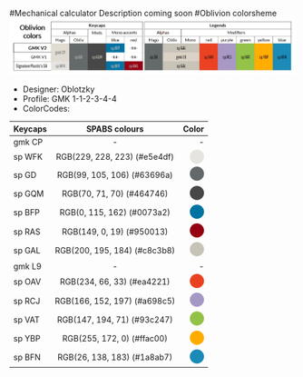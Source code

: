 #Mechanical calculator
Description coming soon
#Oblivion colorsheme
![ColorCodes:](image/color.jpeg)
* Designer: Oblotzky
* Profile: GMK 1-1-2-3-4-4
* ColorCodes:

| Keycaps       | SPABS colours                | Color |
| ------------- |:------------------:| -----:|
| gmk CP     | -    | - |
| sp WFK     | RGB(229, 228, 223) (#e5e4df)|<span style="color:#e5e4df;height: 25px;width: 25px;background-color: #e5e4df;border-radius: 50%;display: inline-block;">*</span>|
| sp GD      | RGB(99, 105, 106) (#63696a)|<span style="height: 25px;width: 25px;background-color: #63696a;border-radius: 50%;display: inline-block;"></span>|
| sp GQM     | RGB(70, 71, 70)   (#464746)|<span style="height: 25px;width: 25px;background-color: #464746;border-radius: 50%;display: inline-block;"></span>|
| sp BFP      | RGB(0, 115, 162) (#0073a2)|<span style=" height: 25px;width: 25px;background-color: #0073a2;border-radius: 50%;display: inline-block;"></span>|
| sp RAS      | RGB(149, 0, 19) (#950013) |<span style="height: 25px;width: 25px;background-color: #950013;border-radius: 50%;display: inline-block;"></span>|
| sp GAL      | 	RGB(200, 195, 184) (#c8c3b8)         |<span style=" height: 25px;width: 25px;background-color:#c8c3b8;border-radius: 50%;display: inline-block;"></span>|
| gmk L9      | -         |-|
| sp OAV      | 	RGB(234, 66, 33) (#ea4221)         |<span style="height: 25px;width: 25px;background-color: #ea4221;border-radius: 50%;display: inline-block;"></span>|
| sp RCJ      |	RGB(166, 152, 197) (#a698c5)|<span style="height: 25px;width: 25px;background-color: #a698c5;border-radius: 50%;display: inline-block;"></span>|
| sp VAT      |	RGB(147, 194, 71) (#93c247)|<span style="height: 25px;width: 25px;background-color: #93c247;border-radius: 50%;display: inline-block;"></span>|
| sp YBP      | RGB(255, 172, 0) (#ffac00)|<span style="height: 25px;width: 25px;background-color: #ffac00;border-radius: 50%;display: inline-block;"></span>|
| sp BFN      |	RGB(26, 138, 183) (#1a8ab7)|<span style="color:#e5e4df; height: 25px;width: 25px;background-color: #1a8ab7;border-radius: 50%;display: inline-block;"></span>|
